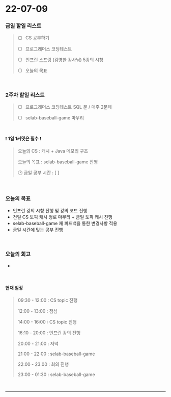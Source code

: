# 22-07-09
 ### 금일 할일 리스트 

> - [ ]  CS 공부하기  
>
> - [ ]  프로그래머스 코딩테스트
>
> - [ ]  인프런 스프링 (김영한 강사님) 5강의 시청
>
> - [ ]  오늘의 목표    

<br/>

### 2주차 할일 리스트  

> - [ ]  프로그래머스 코딩테스트 SQL 문 / 매주 2문제  
>
> - [ ]  selab-baseball-game 마무리

<br/>

❗ **1일 1커밋은 필수** ❗
> 오늘의 CS : 캐시 + Java 메모리 구조
>
> 오늘의 목표 : selab-baseball-game 진행
>
> 🕒 금일 공부 시간 :  [  ]    
  
<br/>

### 오늘의 목표
- 인프런 강의 시청 진행 및 강의 코드 진행
- 전일 CS 토픽 캐시 정로 마무리 + 금일 토픽 캐시 진행
- selab-baseball-game 재 피드백을 통한 변경사항 적용
- 금일 시간에 맞는 공부 진행


<br>

### 오늘의 회고
- 

<br>

#### 현재 일정  

> 09:30 - 12:00 : CS topic 진행
>
> 12:00 - 13:00 : 점심
>
> 14:00 - 16:00 : CS topic 진행
>
> 16:10 - 20:00 : 인프런 강의 진행
>
> 20:00 - 21:00 : 저녁
>
> 21:00 - 22:00 : selab-baseball-game
>
> 22:00 - 23:00 : 회의 진행
>
> 23:00 - 01:30 : selab-baseball-game

<br/>

------------  